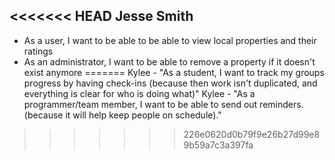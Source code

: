 <<<<<<< HEAD
Jesse Smith
-----------
* As a user, I want to be able to be able to view local properties and their ratings
* As an administrator, I want to be able to remove a property if it doesn't exist anymore
=======
Kylee - "As a student, I want to track my groups progress by having check-ins
	(because then work isn't duplicated, and everything is clear for who is doing
	 what)"
Kylee - "As a programmer/team member, I want to be able to send out reminders.(because
	 it will help keep people on schedule)."
>>>>>>> 226e0620d0b79f9e26b27d99e89b59a7c3a397fa
